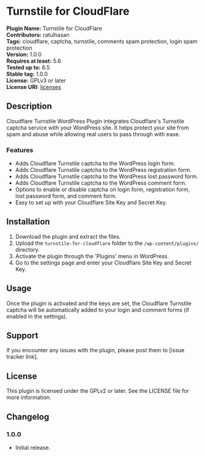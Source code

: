 # Turnstile for CloudFlare
**Plugin Name:** Turnstile for CloudFlare  
**Contributors:** ratulhasan  
**Tags:** cloudflare, captcha, turnstile, comments spam protection, login spam protection  
**Version:** 1.0.0  
**Requires at least:** 5.6  
**Tested up to:** 6.5  
**Stable tag:** 1.0.0  
**License:** GPLv3 or later  
**License URI:** [licenses](https://www.gnu.org/licenses/gpl-3.0.html)

## Description
Cloudflare Turnstile WordPress Plugin integrates Cloudflare's Turnstile captcha service with your WordPress site. It helps protect your site from spam and abuse while allowing real users to pass through with ease.

### Features
- Adds Cloudflare Turnstile captcha to the WordPress login form.
- Adds Cloudflare Turnstile captcha to the WordPress registration form.
- Adds Cloudflare Turnstile captcha to the WordPress lost password form.
- Adds Cloudflare Turnstile captcha to the WordPress comment form.
- Options to enable or disable captcha on login form, registration form, lost password form, and comment form.
- Easy to set up with your Cloudflare Site Key and Secret Key.

## Installation
1. Download the plugin and extract the files.
2. Upload the `turnstile-for-cloudflare` folder to the `/wp-content/plugins/` directory.
3. Activate the plugin through the 'Plugins' menu in WordPress.
4. Go to the settings page and enter your Cloudflare Site Key and Secret Key.

## Usage
Once the plugin is activated and the keys are set, the Cloudflare Turnstile captcha will be automatically added to your login and comment forms (if enabled in the settings).

## Support
If you encounter any issues with the plugin, please post them to [issue tracker link].

## License
This plugin is licensed under the GPLv2 or later. See the LICENSE file for more information.

## Changelog
### 1.0.0
- Initial release.
